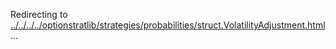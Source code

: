 Redirecting to
[../../../../optionstratlib/strategies/probabilities/struct.VolatilityAdjustment.html](../../../../optionstratlib/strategies/probabilities/struct.VolatilityAdjustment.html)\...
